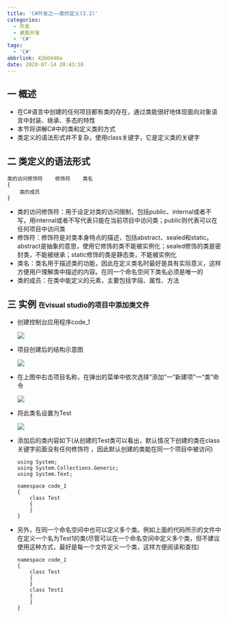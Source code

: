 ```yaml
---
title: 'C#开发之——类的定义(3.2)'
categories:
  - 开发
  - 桌面开发
  - 'C#'
tags:
  - 'C#'
abbrlink: 42b0440a
date: 2020-07-14 20:43:58
---
```

## 一 概述

* 在C#语言中创建的任何项目都有类的存在，通过类能很好地体现面向对象语言中封装、继承、多态的特性
* 本节将讲解C#中的类和定义类的方式
* 类定义的语法形式并不复杂，使用class关键字，它是定义类的关键字

<!--more-->

## 二 类定义的语法形式

```
类的访问修饰符    修饰符    类名
{
    类的成员
}
```

* 类的访问修饰符：用于设定对类的访问限制，包括public、internal或者不写，用internal或者不写代表只能在当前项目中访问类；public则代表可以在任何项目中访问类
* 修饰符：修饰符是对类本身特点的描述，包括abstract、sealed和static。abstract是抽象的意思，使用它修饰的类不能被实例化；sealed修饰的类是密封类，不能被继承；static修饰的类是静态类，不能被实例化
* 类名：类名用于描述类的功能，因此在定义类名时最好是具有实际意义，这样方便用户理解类中描述的内容。在同一个命名空间下类名必须是唯一的
* 类的成员：在类中能定义的元素，主要包括字段、属性、方法

## 三 实例 <font size=3>在visual studio的项目中添加类文件</font>

* 创建控制台应用程序code_1

  ![][1]
  
* 项目创建后的结构示意图

  ![][2]
  
* 在上图中右击项目名称，在弹出的菜单中依次选择“添加”一“新建项”一“类”命令

  ![][3]
  
* 将此类名设置为Test

  ![][4]
  
* 添加后的类内容如下(从创建的Test类可以看出，默认情况下创建的类在class关键字前面没有任何修饰符 ，因此默认创建的类能在同一个项目中被访问)

  ```
  using System;
  using System.Collections.Generic;
  using System.Text;
  
  namespace code_1
  {
      class Test
      {
      }
  }
  ```

* 另外，在同一个命名空间中也可以定义多个类。例如上面的代码所示的文件中在定义一个名为Test1的类(尽管可以在一个命名空间中定义多个类，但不建议使用这种方式，最好是每一个文件定义一个类，这样方便阅读和查找)

  ```
  namespace code_1
  {
      class Test
      {
      }
      class Test1
      {
      }
  }
  ```

  

[1]:https://cdn.jsdelivr.net/gh/pgzxc/CDN/blog-image/csharp-class-define-create-code-1.png
[2]:https://cdn.jsdelivr.net/gh/pgzxc/CDN/blog-image/csharp-class-define-code-1-struct.png
[3]:https://cdn.jsdelivr.net/gh/pgzxc/CDN/blog-image/csharp-class-define-add-new-class.png
[4]:https://cdn.jsdelivr.net/gh/pgzxc/CDN/blog-image/csharp-class-define-test.png